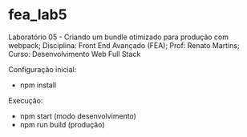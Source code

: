 # fea_lab5
Laboratório 05 - Criando um bundle otimizado para produção com webpack; Disciplina: Front End Avançado (FEA); Prof: Renato Martins; Curso: Desenvolvimento Web Full Stack

Configuração inicial:
- npm install

Execução:
- npm start (modo desenvolvimento)
- npm run build (produção)
